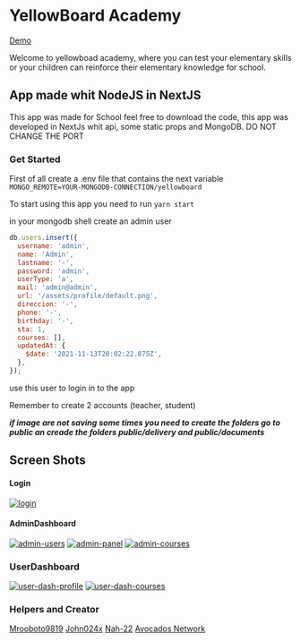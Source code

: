 # YellowBoard Academy

[Demo](https://www.yellowboard.avocadosnetwork.com)

Welcome to yellowboad academy, where you can test your elementary skills or your children can reinforce their elementary knowledge for school.

## App made whit NodeJS in NextJS

This app was made for School feel free to download the code, this app was developed in NextJs whit api, some static props and MongoDB. DO NOT CHANGE THE PORT

### Get Started

First of all create a .env file that contains the next variable `MONGO_REMOTE=YOUR-MONGODB-CONNECTION/yellowboard`

To start using this app you need to run `yarn start`

in your mongodb shell create an admin user

```javascript
db.users.insert({
  username: 'admin',
  name: 'Admin',
  lastname: '-',
  password: 'admin',
  userType: 'a',
  mail: 'admin@admin',
  url: '/assets/profile/default.png',
  direccion: '-',
  phone: '-',
  birthday: '-',
  sta: 1,
  courses: [],
  updatedAt: {
    $date: '2021-11-13T20:02:22.875Z',
  },
});
```

use this user to login in to the app

Remember to create 2 accounts (teacher, student)

***if image are not saving some times you need to create the folders go to public an creade the folders public/delivery and public/documents***

## Screen Shots

#### Login

<a href="https://ibb.co/ZgSgh9m"><img src="https://i.ibb.co/my0yHp8/login.png" alt="login" border="0"></a>

#### AdminDashboard

<a href="https://ibb.co/KhBpWHy"><img src="https://i.ibb.co/h9rJVv8/admin-users.png" alt="admin-users" border="0"></a>
<a href="https://ibb.co/ScD64rz"><img src="https://i.ibb.co/8bnmLcH/admin-panel.png" alt="admin-panel" border="0"></a>
<a href="https://ibb.co/D7tF1LW"><img src="https://i.ibb.co/qRd8Dxj/admin-courses.png" alt="admin-courses" border="0"></a>

### UserDashboard

<a href="https://ibb.co/9w2jtgT"><img src="https://i.ibb.co/xmGQHLj/user-dash-profile.png" alt="user-dash-profile" border="0"></a>
<a href="https://ibb.co/DWsyP0F"><img src="https://i.ibb.co/028SpHL/user-dash-courses.png" alt="user-dash-courses" border="0"></a>

### Helpers and Creator

[Mrooboto9819](https://github.com/Mrroboto9819)
[John024x](https://github.com/john024x)
[Nah-22](https://github.com/NaH-22)
[Avocados Network](https://www.avocadosnetwork.com)
